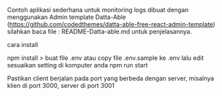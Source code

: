 Contoh aplikasi sederhana untuk monitoring logs dibuat dengan menggunakan
Admin template Datta-Able (https://github.com/codedthemes/datta-able-free-react-admin-template) silahkan
baca file : README-Datta-able.md untuk penjelasannya.

cara install 

npm install
    > buat file .env atau copy file .env.sample ke .env lalu edit sesuaikan setting di komputer anda 
npm run start

Pastikan client berjalan pada port yang berbeda dengan server, misalnya klien di port 3000, server di port 3001 